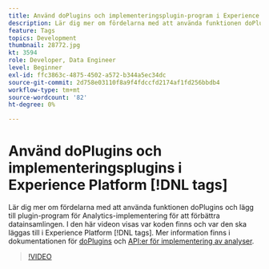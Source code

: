 ```yaml
---
title: Använd doPlugins och implementeringsplugin-program i Experience Platform [!DNL tags]
description: Lär dig mer om fördelarna med att använda funktionen doPlugins och lägg till plugin-program för Analytics-implementering för att förbättra datainsamlingen.
feature: Tags
topics: Development
thumbnail: 28772.jpg
kt: 3594
role: Developer, Data Engineer
level: Beginner
exl-id: ffc3863c-4875-4502-a572-b344a5ec34dc
source-git-commit: 2d758e03110f8a9f4fdccfd2174af1fd256bbdb4
workflow-type: tm+mt
source-wordcount: '82'
ht-degree: 0%

---
```


# Använd doPlugins och implementeringsplugins i Experience Platform [!DNL tags]

Lär dig mer om fördelarna med att använda funktionen doPlugins och lägg till plugin-program för Analytics-implementering för att förbättra datainsamlingen. I den här videon visas var koden finns och var den ska läggas till i Experience Platform [!DNL tags]. Mer information finns i dokumentationen för [doPlugins](https://experienceleague.adobe.com/docs/analytics/implementation/vars/functions/doplugins.html?lang=sv-SE) och [API:er för implementering av analyser](https://experienceleague.adobe.com/docs/analytics/implementation/vars/plugins/impl-plugins.html?lang=sv-SE).

>[!VIDEO](https://video.tv.adobe.com/v/3428853/?quality=12&learn=on&captions=swe)
